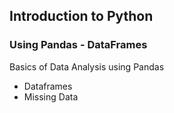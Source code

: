 ## Introduction to Python
### Using Pandas - DataFrames

Basics of Data Analysis using Pandas
- Dataframes
- Missing Data


